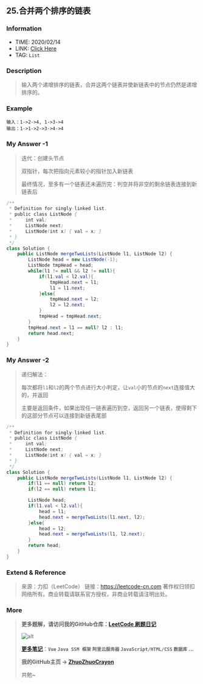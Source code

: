 ## 25.合并两个排序的链表

### Information

* TIME: 2020/02/14
* LINK: [Click Here](https://leetcode-cn.com/problems/he-bing-liang-ge-pai-xu-de-lian-biao-lcof/)
* TAG: `List`

### Description

> 输入两个递增排序的链表，合并这两个链表并使新链表中的节点仍然是递增排序的。

### Example

```text
输入：1->2->4, 1->3->4
输出：1->1->2->3->4->4
```

### My Answer -1

> 迭代：创建头节点
>
> 双指针，每次把指向元素较小的指针加入新链表
>
> 最终情况，至多有一个链表还未遍历完：判空并将非空的剩余链表连接到新链表后

```java
/**
 * Definition for singly-linked list.
 * public class ListNode {
 *     int val;
 *     ListNode next;
 *     ListNode(int x) { val = x; }
 * }
 */
class Solution {
    public ListNode mergeTwoLists(ListNode l1, ListNode l2) {
        ListNode head = new ListNode(-1);
        ListNode tmpHead = head;
        while(l1 != null && l2 != null){
            if(l1.val < l2.val){
                tmpHead.next = l1;
                l1 = l1.next;
            }else{
                tmpHead.next = l2;
                l2 = l2.next;
            }
            tmpHead = tmpHead.next;
        }
        tmpHead.next = l1 == null? l2 : l1;
        return head.next;
    }
}
```

### My Answer -2

>递归解法：
>
>每次都将`l1`和`l2`的两个节点进行大小判定，让`val`小的节点的`next`连接值大的，并返回
>
>主要是返回条件，如果出现任一链表遍历到空，返回另一个链表，使得剩下的这部分节点可以连接到新链表尾部

```java
/**
 * Definition for singly-linked list.
 * public class ListNode {
 *     int val;
 *     ListNode next;
 *     ListNode(int x) { val = x; }
 * }
 */
class Solution {
    public ListNode mergeTwoLists(ListNode l1, ListNode l2) {
        if(l1 == null) return l2;
        if(l2 == null) return l1;

        ListNode head;
        if(l1.val < l2.val){
            head = l1;
            head.next = mergeTwoLists(l1.next, l2);
        }else{
            head = l2;
            head.next = mergeTwoLists(l1, l2.next);
        }
        return head;
    }
}
```



### Extend & Reference

> 来源：力扣（LeetCode）
> 链接：https://leetcode-cn.com
> 著作权归领扣网络所有。商业转载请联系官方授权，非商业转载请注明出处。

### More

> **更多题解，请访问我的GitHub仓库：[LeetCode 刷题日记](https://github.com/ZhuoZhuoCrayon/my-Nodes/blob/master/Daily/README_2020.md)**
>
> ![alt](https://raw.githubusercontent.com/ZhuoZhuoCrayon/my-Nodes/master/Daily/img/mynode.png)
>
> [**更多笔记**](https://github.com/ZhuoZhuoCrayon/my-Nodes)：**`Vue` `Java SSM 框架` `阿里云服务器` `JavaScript/HTML/CSS`   `数据库` ...**
>
> **我的GitHub主页 -> [ZhuoZhuoCrayon](https://github.com/ZhuoZhuoCrayon)**
>
> 共勉~


